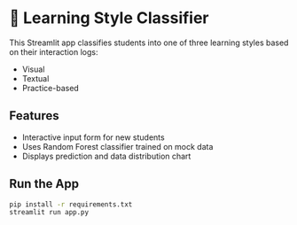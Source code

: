 # 🧠 Learning Style Classifier

This Streamlit app classifies students into one of three learning styles based on their interaction logs:
- Visual
- Textual
- Practice-based

## Features
- Interactive input form for new students
- Uses Random Forest classifier trained on mock data
- Displays prediction and data distribution chart

## Run the App
```bash
pip install -r requirements.txt
streamlit run app.py
```
